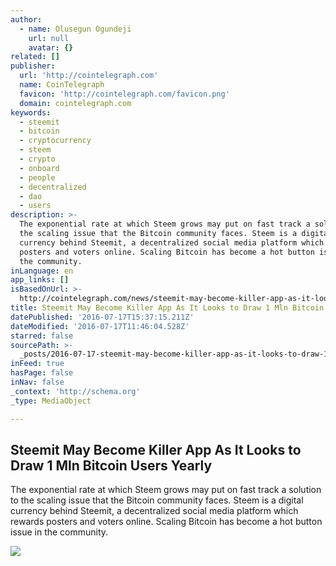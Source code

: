```yaml
---
author:
  - name: Olusegun Ogundeji
    url: null
    avatar: {}
related: []
publisher:
  url: 'http://cointelegraph.com'
  name: CoinTelegraph
  favicon: 'http://cointelegraph.com/favicon.png'
  domain: cointelegraph.com
keywords:
  - steemit
  - bitcoin
  - cryptocurrency
  - steem
  - crypto
  - onboard
  - people
  - decentralized
  - dao
  - users
description: >-
  The exponential rate at which Steem grows may put on fast track a solution to
  the scaling issue that the Bitcoin community faces. Steem is a digital
  currency behind Steemit, a decentralized social media platform which rewards
  posters and voters online. Scaling Bitcoin has become a hot button issue in
  the community.
inLanguage: en
app_links: []
isBasedOnUrl: >-
  http://cointelegraph.com/news/steemit-may-become-killer-app-as-it-looks-to-draw-1-mln-bitcoin-users-yearly
title: Steemit May Become Killer App As It Looks to Draw 1 Mln Bitcoin Users Yearly
datePublished: '2016-07-17T15:37:15.211Z'
dateModified: '2016-07-17T11:46:04.528Z'
starred: false
sourcePath: >-
  _posts/2016-07-17-steemit-may-become-killer-app-as-it-looks-to-draw-1-mln-bitc.md
inFeed: true
hasPage: false
inNav: false
_context: 'http://schema.org'
_type: MediaObject

---
```

<article style=""><h1>Steemit May Become Killer App As It Looks to Draw 1 Mln Bitcoin Users Yearly</h1><p>The exponential rate at which Steem grows may put on fast track a solution to the scaling issue that the Bitcoin community faces. Steem is a digital currency behind Steemit, a decentralized social media platform which rewards posters and voters online. Scaling Bitcoin has become a hot button issue in the community.</p><img src="https://cointelegraph.com/images/725_aHR0cDovL2NvaW50ZWxlZ3JhcGguY29tL3N0b3JhZ2UvdXBsb2Fkcy92aWV3L2ZhNzIyODhiM2FlYjRiZTIzZmYwNzY4MTU2ZjRkZGQ0LmpwZw==.jpg" /></article>
